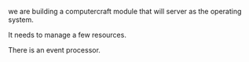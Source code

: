 we are building a computercraft module that will server as the operating system.

It needs to manage a few resources.

There is an event processor.

